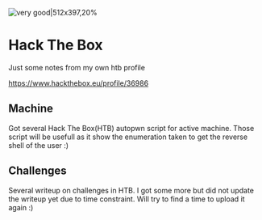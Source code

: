 ![very good|512x397,20%](https://www.hackthebox.eu/images/favicon.png)

# Hack The Box
Just some notes from my own htb profile

https://www.hackthebox.eu/profile/36986

## Machine
Got several Hack The Box(HTB) autopwn script for active machine. Those script will be usefull as it show the enumeration taken to get the reverse shell of the user :)

## Challenges
Several writeup on challenges in HTB. I got some more but did not update the writeup yet due to time constraint. Will try to find a time to upload it again :)
